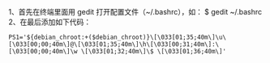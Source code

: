 
1、首先在终端里面用 gedit 打开配置文件（~/.bashrc），如：
	$ gedit ~/.bashrc
2、在最后添加如下代码：  

	PS1='${debian_chroot:+($debian_chroot)}\[\033[01;35;40m\]\u\[\033[00;00;40m\]@\[\033[01;35;40m\]\h\[\033[00;31;40m\]:\[\033[00;00;40m\]\w \[\033[01;32;40m\]\$ \[\033[01;36;40m\]'